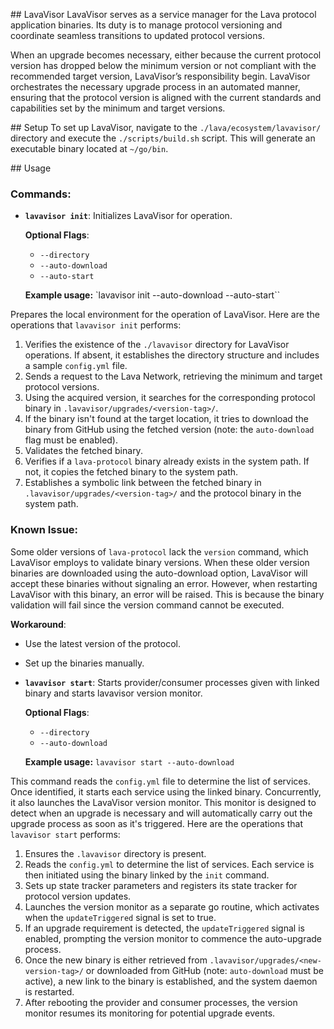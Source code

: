 ## LavaVisor
LavaVisor serves as a service manager for the Lava protocol application binaries. Its duty is to manage protocol versioning and coordinate seamless transitions to updated protocol versions. 

When an upgrade becomes necessary, either because the current protocol version has dropped below the minimum version or not compliant with the recommended target version, LavaVisor’s responsibility begin. LavaVisor orchestrates the necessary upgrade process in an automated manner, ensuring that the protocol version is aligned with the current standards and capabilities set by the minimum and target versions.

## Setup
To set up LavaVisor, navigate to the `./lava/ecosystem/lavavisor/` directory and execute the `./scripts/build.sh` script. This will generate an executable binary located at `~/go/bin`.

## Usage

### Commands:
- **`lavavisor init`**: Initializes LavaVisor for operation.

  **Optional Flags**:
  - `--directory`
  - `--auto-download`
  - `--auto-start`

  **Example usage:**
  `lavavisor init --auto-download --auto-start``

Prepares the local environment for the operation of LavaVisor.
Here are the operations that `lavavisor init` performs:

1. Verifies the existence of the `./lavavisor` directory for LavaVisor operations. If absent, it establishes the directory structure and includes a sample `config.yml` file.
2. Sends a request to the Lava Network, retrieving the minimum and target protocol versions.
3. Using the acquired version, it searches for the corresponding protocol binary in `.lavavisor/upgrades/<version-tag>/`.
4. If the binary isn't found at the target location, it tries to download the binary from GitHub using the fetched version (note: the `auto-download` flag must be enabled).
5. Validates the fetched binary.
6. Verifies if a `lava-protocol` binary already exists in the system path. If not, it copies the fetched binary to the system path.
7. Establishes a symbolic link between the fetched binary in `.lavavisor/upgrades/<version-tag>/` and the protocol binary in the system path.

### Known Issue:
Some older versions of `lava-protocol` lack the `version` command, which LavaVisor employs to validate binary versions. When these older version binaries are downloaded using the auto-download option, LavaVisor will accept these binaries without signaling an error. However, when restarting LavaVisor with this binary, an error will be raised. This is because the binary validation will fail since the version command cannot be executed.

**Workaround**: 
- Use the latest version of the protocol.
- Set up the binaries manually.

- **`lavavisor start`**: Starts provider/consumer processes given with linked binary and starts lavavisor version monitor.

  **Optional Flags**:
  - `--directory`
  - `--auto-download`

  **Example usage:**
  `lavavisor start --auto-download`

This command reads the `config.yml` file to determine the list of services. Once identified, it starts each service using the linked binary. Concurrently, it also launches the LavaVisor version monitor. This monitor is designed to detect when an upgrade is necessary and will automatically carry out the upgrade process as soon as it's triggered.
Here are the operations that `lavavisor start` performs:

1. Ensures the `.lavavisor` directory is present.
2. Reads the `config.yml` to determine the list of services. Each service is then initiated using the binary linked by the `init` command.
3. Sets up state tracker parameters and registers its state tracker for protocol version updates.
4. Launches the version monitor as a separate go routine, which activates when the `updateTriggered` signal is set to true.
5. If an upgrade requirement is detected, the `updateTriggered` signal is enabled, prompting the version monitor to commence the auto-upgrade process.
6. Once the new binary is either retrieved from `.lavavisor/upgrades/<new-version-tag>/` or downloaded from GitHub (note: `auto-download` must be active), a new link to the binary is established, and the system daemon is restarted.
7. After rebooting the provider and consumer processes, the version monitor resumes its monitoring for potential upgrade events.

